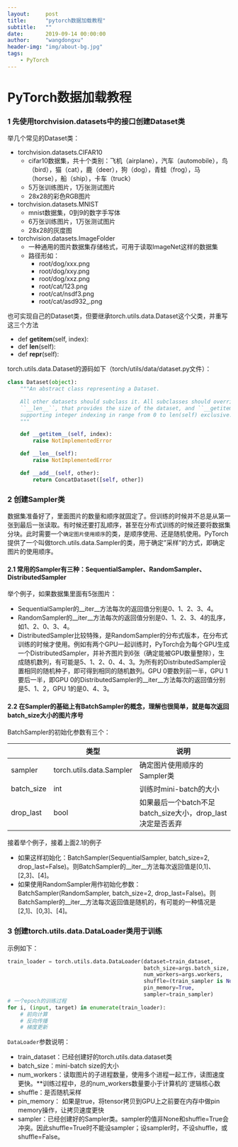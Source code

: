 ```yaml
---
layout:     post
title:      "pytorch数据加载教程"
subtitle:   ""
date:       2019-09-14 00:00:00
author:     "wangdongxu"
header-img: "img/about-bg.jpg"
tags:
    - PyTorch
---
```


# PyTorch数据加载教程 

### 1 先使用torchvision.datasets中的接口创建Dataset类

举几个常见的Dataset类：

- torchvision.datasets.CIFAR10
  - cifar10数据集，共十个类别：飞机（airplane），汽车（automobile），鸟（bird），猫（cat），鹿（deer），狗（dog），青蛙（frog），马（horse），船（ship），卡车（truck）
  - 5万张训练图片，1万张测试图片
  - 28x28的彩色RGB图片
- torchvision.datasets.MNIST
  - mnist数据集，0到9的数字手写体
  - 6万张训练图片，1万张测试图片
  - 28x28的灰度图
- torchvision.datasets.ImageFolder
  - 一种通用的图片数据集存储格式，可用于读取ImageNet这样的数据集
  - 路径形如：
    - root/dog/xxx.png
    - root/dog/xxy.png
    - root/dog/xxz.png
    - root/cat/123.png
    - root/cat/nsdf3.png
    - root/cat/asd932_.png

也可实现自己的Dataset类，但要继承torch.utils.data.Dataset这个父类，并重写这三个方法

- def __getitem__(self, index):
- def __len__(self):
- def __repr__(self): 

torch.utils.data.Dataset的源码如下（torch/utils/data/dataset.py文件）：

```Python
class Dataset(object):
    """An abstract class representing a Dataset.

    All other datasets should subclass it. All subclasses should override
    ``__len__``, that provides the size of the dataset, and ``__getitem__``,
    supporting integer indexing in range from 0 to len(self) exclusive.
    """

    def __getitem__(self, index):
        raise NotImplementedError

    def __len__(self):
        raise NotImplementedError

    def __add__(self, other):
        return ConcatDataset([self, other])
```

### 2 创建Sampler类

数据集准备好了，里面图片的数量和顺序就固定了。但训练的时候并不总是从第一张到最后一张读取。有时候还要打乱顺序，甚至在分布式训练的时候还要将数据集分块。此时需要一个`确定图片使用顺序`的类，是顺序使用、还是随机使用。PyTorch提供了一个叫做torch.utils.data.Sampler的类，用于确定”采样”的方式，即确定图片的使用顺序。

#### 2.1 常用的Sampler有三种：SequentialSampler、RandomSampler、DistributedSampler

举个例子，如果数据集里面有5张图片：

- SequentialSampler的__iter__方法每次的返回值分别是0、1、2、3、4。
- RandomSampler的__iter__方法每次的返回值分别是0、1、2、3、4的乱序，如1、2、0、3、4。
- DistributedSampler比较特殊，是RandomSampler的分布式版本，在分布式训练的时候才使用。例如有两个GPU一起训练时，PyTorch会为每个GPU生成一个DistributedSampler，并补齐图片到6张（确定能被GPU数量整除），生成随机数列，有可能是5、1、2、0、4、3。为所有的DistributedSampler设置相同的随机种子，即可得到相同的随机数列。GPU 0要数列前一半，GPU 1要后一半，即GPU 0的DistributedSampler的__iter__方法每次的返回值分别是5、1、2，GPU 1的是0、4、3。

#### 2.2 在Sampler的基础上有BatchSampler的概念，理解也很简单，就是每次返回batch_size大小的图片序号

BatchSampler的初始化参数有三个：

|            | 类型                     | 说明                                                       |
| ---------- | ------------------------ | ---------------------------------------------------------- |
| sampler    | torch.utils.data.Sampler | 确定图片使用顺序的Sampler类                                |
| batch_size | int                      | 训练时mini-batch的大小                                     |
| drop_last  | bool                     | 如果最后一个batch不足batch_size大小，drop_last决定是否丢弃 |

接着举个例子，接着上面2.1的例子

- 如果这样初始化：BatchSampler(SequentialSampler, batch_size=2, drop_last=False)。则BatchSampler的__iter__方法每次返回值是[0,1]、[2,3]、[4]。
- 如果使用RandomSampler用作初始化参数：BatchSampler(RandomSampler, batch_size=2, drop_last=False)。则BatchSampler的__iter__方法每次返回值是随机的，有可能的一种情况是[2,1]、[0,3]、[4]。

### 3 创建torch.utils.data.DataLoader类用于训练

示例如下：

```python
train_loader = torch.utils.data.DataLoader(dataset=train_dataset, 
                                           batch_size=args.batch_size, 
                                           num_workers=args.workers, 
                                           shuffle=(train_sampler is None),
                                           pin_memory=True, 
                                           sampler=train_sampler)
# 一个epoch的训练过程
for i, (input, target) in enumerate(train_loader):
    # 前向计算
    # 反向传播
    # 梯度更新
```

`DataLoader`参数说明：

- train_dataset：已经创建好的torch.utils.data.dataset类
- batch_size：mini-batch size的大小
- num_workers：读取图片的子进程数量，使用多个进程一起工作，读图速度更快。**训练过程中，总的num_workers数量要小于计算机的`逻辑核心数
- shuffle：是否随机采样
- pin_memory： 如果是true，将tensor拷贝到GPU上之前要在内存中做pin memory操作，让拷贝速度更快
- sampler：已经创建好的Sampler类。sampler的值非None和shuffle=True会冲突。因此shuffle=True时不能设sampler；设sampler时，不设shuffle，或shuffle=False。